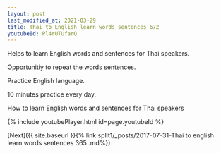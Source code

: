 ```yaml
---
layout: post
last_modified_at: 2021-03-29
title: Thai to English learn words sentences 672 
youtubeId: Pl4rUTUfarQ
---
```

 
 
Helps to learn English words and sentences for Thai speakers.

Opportunitiy to repeat the words sentences. 

Practice English language. 
 
10 minutes practice every day. 
 
How to learn English words and sentences for Thai speakers 
 
{% include youtubePlayer.html id=page.youtubeId %}
 
 
[Next]({{ site.baseurl }}{% link  split1/_posts/2017-07-31-Thai to english learn words sentences 365 .md%})
 
